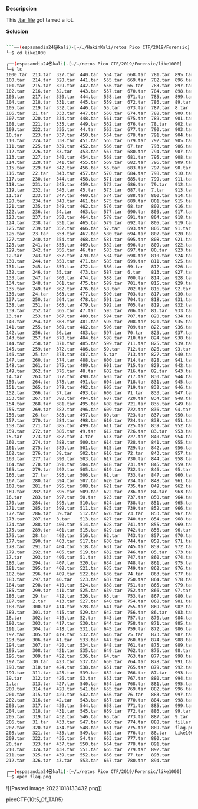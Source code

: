 **Descripcion**

This [.tar file](https://jupiter.challenges.picoctf.org/static/52084b5ad360b25f9af83933114324e0/1000.tar) got tarred a lot.

**Solucion**
```bash

```──(espasandia24㉿kali)-[~/…/HakinKali/retos Pico CTF/2019/Forensic]
└─$ cd like1000 
                                                                                
┌──(espasandia24㉿kali)-[~/…/retos Pico CTF/2019/Forensic/like1000]
└─$ ls
1000.tar  213.tar  327.tar  440.tar  554.tar  668.tar  781.tar  895.tar
100.tar   214.tar  328.tar  441.tar  555.tar  669.tar  782.tar  896.tar
101.tar   215.tar  329.tar  442.tar  556.tar  66.tar   783.tar  897.tar
102.tar   216.tar  32.tar   443.tar  557.tar  670.tar  784.tar  898.tar
103.tar   217.tar  330.tar  444.tar  558.tar  671.tar  785.tar  899.tar
104.tar   218.tar  331.tar  445.tar  559.tar  672.tar  786.tar  89.tar
105.tar   219.tar  332.tar  446.tar  55.tar   673.tar  787.tar  8.tar
106.tar   21.tar   333.tar  447.tar  560.tar  674.tar  788.tar  900.tar
107.tar   220.tar  334.tar  448.tar  561.tar  675.tar  789.tar  901.tar
108.tar   221.tar  335.tar  449.tar  562.tar  676.tar  78.tar   902.tar
109.tar   222.tar  336.tar  44.tar   563.tar  677.tar  790.tar  903.tar
10.tar    223.tar  337.tar  450.tar  564.tar  678.tar  791.tar  904.tar
110.tar   224.tar  338.tar  451.tar  565.tar  679.tar  792.tar  905.tar
111.tar   225.tar  339.tar  452.tar  566.tar  67.tar   793.tar  906.tar
112.tar   226.tar  33.tar   453.tar  567.tar  680.tar  794.tar  907.tar
113.tar   227.tar  340.tar  454.tar  568.tar  681.tar  795.tar  908.tar
114.tar   228.tar  341.tar  455.tar  569.tar  682.tar  796.tar  909.tar
115.tar   229.tar  342.tar  456.tar  56.tar   683.tar  797.tar  90.tar
116.tar   22.tar   343.tar  457.tar  570.tar  684.tar  798.tar  910.tar
117.tar   230.tar  344.tar  458.tar  571.tar  685.tar  799.tar  911.tar
118.tar   231.tar  345.tar  459.tar  572.tar  686.tar  79.tar   912.tar
119.tar   232.tar  346.tar  45.tar   573.tar  687.tar  7.tar    913.tar
11.tar    233.tar  347.tar  460.tar  574.tar  688.tar  800.tar  914.tar
120.tar   234.tar  348.tar  461.tar  575.tar  689.tar  801.tar  915.tar
121.tar   235.tar  349.tar  462.tar  576.tar  68.tar   802.tar  916.tar
122.tar   236.tar  34.tar   463.tar  577.tar  690.tar  803.tar  917.tar
123.tar   237.tar  350.tar  464.tar  578.tar  691.tar  804.tar  918.tar
124.tar   238.tar  351.tar  465.tar  579.tar  692.tar  805.tar  919.tar
125.tar   239.tar  352.tar  466.tar  57.tar   693.tar  806.tar  91.tar
126.tar   23.tar   353.tar  467.tar  580.tar  694.tar  807.tar  920.tar
127.tar   240.tar  354.tar  468.tar  581.tar  695.tar  808.tar  921.tar
128.tar   241.tar  355.tar  469.tar  582.tar  696.tar  809.tar  922.tar
129.tar   242.tar  356.tar  46.tar   583.tar  697.tar  80.tar   923.tar
12.tar    243.tar  357.tar  470.tar  584.tar  698.tar  810.tar  924.tar
130.tar   244.tar  358.tar  471.tar  585.tar  699.tar  811.tar  925.tar
131.tar   245.tar  359.tar  472.tar  586.tar  69.tar   812.tar  926.tar
132.tar   246.tar  35.tar   473.tar  587.tar  6.tar    813.tar  927.tar
133.tar   247.tar  360.tar  474.tar  588.tar  700.tar  814.tar  928.tar
134.tar   248.tar  361.tar  475.tar  589.tar  701.tar  815.tar  929.tar
135.tar   249.tar  362.tar  476.tar  58.tar   702.tar  816.tar  92.tar
136.tar   24.tar   363.tar  477.tar  590.tar  703.tar  817.tar  930.tar
137.tar   250.tar  364.tar  478.tar  591.tar  704.tar  818.tar  931.tar
138.tar   251.tar  365.tar  479.tar  592.tar  705.tar  819.tar  932.tar
139.tar   252.tar  366.tar  47.tar   593.tar  706.tar  81.tar   933.tar
13.tar    253.tar  367.tar  480.tar  594.tar  707.tar  820.tar  934.tar
140.tar   254.tar  368.tar  481.tar  595.tar  708.tar  821.tar  935.tar
141.tar   255.tar  369.tar  482.tar  596.tar  709.tar  822.tar  936.tar
142.tar   256.tar  36.tar   483.tar  597.tar  70.tar   823.tar  937.tar
143.tar   257.tar  370.tar  484.tar  598.tar  710.tar  824.tar  938.tar
144.tar   258.tar  371.tar  485.tar  599.tar  711.tar  825.tar  939.tar
145.tar   259.tar  372.tar  486.tar  59.tar   712.tar  826.tar  93.tar
146.tar   25.tar   373.tar  487.tar  5.tar    713.tar  827.tar  940.tar
147.tar   260.tar  374.tar  488.tar  600.tar  714.tar  828.tar  941.tar
148.tar   261.tar  375.tar  489.tar  601.tar  715.tar  829.tar  942.tar
149.tar   262.tar  376.tar  48.tar   602.tar  716.tar  82.tar   943.tar
14.tar    263.tar  377.tar  490.tar  603.tar  717.tar  830.tar  944.tar
150.tar   264.tar  378.tar  491.tar  604.tar  718.tar  831.tar  945.tar
151.tar   265.tar  379.tar  492.tar  605.tar  719.tar  832.tar  946.tar
152.tar   266.tar  37.tar   493.tar  606.tar  71.tar   833.tar  947.tar
153.tar   267.tar  380.tar  494.tar  607.tar  720.tar  834.tar  948.tar
154.tar   268.tar  381.tar  495.tar  608.tar  721.tar  835.tar  949.tar
155.tar   269.tar  382.tar  496.tar  609.tar  722.tar  836.tar  94.tar
156.tar   26.tar   383.tar  497.tar  60.tar   723.tar  837.tar  950.tar
157.tar   270.tar  384.tar  498.tar  610.tar  724.tar  838.tar  951.tar
158.tar   271.tar  385.tar  499.tar  611.tar  725.tar  839.tar  952.tar
159.tar   272.tar  386.tar  49.tar   612.tar  726.tar  83.tar   953.tar
15.tar    273.tar  387.tar  4.tar    613.tar  727.tar  840.tar  954.tar
160.tar   274.tar  388.tar  500.tar  614.tar  728.tar  841.tar  955.tar
161.tar   275.tar  389.tar  501.tar  615.tar  729.tar  842.tar  956.tar
162.tar   276.tar  38.tar   502.tar  616.tar  72.tar   843.tar  957.tar
163.tar   277.tar  390.tar  503.tar  617.tar  730.tar  844.tar  958.tar
164.tar   278.tar  391.tar  504.tar  618.tar  731.tar  845.tar  959.tar
165.tar   279.tar  392.tar  505.tar  619.tar  732.tar  846.tar  95.tar
166.tar   27.tar   393.tar  506.tar  61.tar   733.tar  847.tar  960.tar
167.tar   280.tar  394.tar  507.tar  620.tar  734.tar  848.tar  961.tar
168.tar   281.tar  395.tar  508.tar  621.tar  735.tar  849.tar  962.tar
169.tar   282.tar  396.tar  509.tar  622.tar  736.tar  84.tar   963.tar
16.tar    283.tar  397.tar  50.tar   623.tar  737.tar  850.tar  964.tar
170.tar   284.tar  398.tar  510.tar  624.tar  738.tar  851.tar  965.tar
171.tar   285.tar  399.tar  511.tar  625.tar  739.tar  852.tar  966.tar
172.tar   286.tar  39.tar   512.tar  626.tar  73.tar   853.tar  967.tar
173.tar   287.tar  3.tar    513.tar  627.tar  740.tar  854.tar  968.tar
174.tar   288.tar  400.tar  514.tar  628.tar  741.tar  855.tar  969.tar
175.tar   289.tar  401.tar  515.tar  629.tar  742.tar  856.tar  96.tar
176.tar   28.tar   402.tar  516.tar  62.tar   743.tar  857.tar  970.tar
177.tar   290.tar  403.tar  517.tar  630.tar  744.tar  858.tar  971.tar
178.tar   291.tar  404.tar  518.tar  631.tar  745.tar  859.tar  972.tar
179.tar   292.tar  405.tar  519.tar  632.tar  746.tar  85.tar   973.tar
17.tar    293.tar  406.tar  51.tar   633.tar  747.tar  860.tar  974.tar
180.tar   294.tar  407.tar  520.tar  634.tar  748.tar  861.tar  975.tar
181.tar   295.tar  408.tar  521.tar  635.tar  749.tar  862.tar  976.tar
182.tar   296.tar  409.tar  522.tar  636.tar  74.tar   863.tar  977.tar
183.tar   297.tar  40.tar   523.tar  637.tar  750.tar  864.tar  978.tar
184.tar   298.tar  410.tar  524.tar  638.tar  751.tar  865.tar  979.tar
185.tar   299.tar  411.tar  525.tar  639.tar  752.tar  866.tar  97.tar
186.tar   29.tar   412.tar  526.tar  63.tar   753.tar  867.tar  980.tar
187.tar   2.tar    413.tar  527.tar  640.tar  754.tar  868.tar  981.tar
188.tar   300.tar  414.tar  528.tar  641.tar  755.tar  869.tar  982.tar
189.tar   301.tar  415.tar  529.tar  642.tar  756.tar  86.tar   983.tar
18.tar    302.tar  416.tar  52.tar   643.tar  757.tar  870.tar  984.tar
190.tar   303.tar  417.tar  530.tar  644.tar  758.tar  871.tar  985.tar
191.tar   304.tar  418.tar  531.tar  645.tar  759.tar  872.tar  986.tar
192.tar   305.tar  419.tar  532.tar  646.tar  75.tar   873.tar  987.tar
193.tar   306.tar  41.tar   533.tar  647.tar  760.tar  874.tar  988.tar
194.tar   307.tar  420.tar  534.tar  648.tar  761.tar  875.tar  989.tar
195.tar   308.tar  421.tar  535.tar  649.tar  762.tar  876.tar  98.tar
196.tar   309.tar  422.tar  536.tar  64.tar   763.tar  877.tar  990.tar
197.tar   30.tar   423.tar  537.tar  650.tar  764.tar  878.tar  991.tar
198.tar   310.tar  424.tar  538.tar  651.tar  765.tar  879.tar  992.tar
199.tar   311.tar  425.tar  539.tar  652.tar  766.tar  87.tar   993.tar
19.tar    312.tar  426.tar  53.tar   653.tar  767.tar  880.tar  994.tar
1.tar     313.tar  427.tar  540.tar  654.tar  768.tar  881.tar  995.tar
200.tar   314.tar  428.tar  541.tar  655.tar  769.tar  882.tar  996.tar
201.tar   315.tar  429.tar  542.tar  656.tar  76.tar   883.tar  997.tar
202.tar   316.tar  42.tar   543.tar  657.tar  770.tar  884.tar  998.tar
203.tar   317.tar  430.tar  544.tar  658.tar  771.tar  885.tar  999.tar
204.tar   318.tar  431.tar  545.tar  659.tar  772.tar  886.tar  99.tar
205.tar   319.tar  432.tar  546.tar  65.tar   773.tar  887.tar  9.tar
206.tar   31.tar   433.tar  547.tar  660.tar  774.tar  888.tar  filler.txt
207.tar   320.tar  434.tar  548.tar  661.tar  775.tar  889.tar  flag.png
208.tar   321.tar  435.tar  549.tar  662.tar  776.tar  88.tar   Like1000.md
209.tar   322.tar  436.tar  54.tar   663.tar  777.tar  890.tar
20.tar    323.tar  437.tar  550.tar  664.tar  778.tar  891.tar
210.tar   324.tar  438.tar  551.tar  665.tar  779.tar  892.tar
211.tar   325.tar  439.tar  552.tar  666.tar  77.tar   893.tar
212.tar   326.tar  43.tar   553.tar  667.tar  780.tar  894.tar
                                                                                
┌──(espasandia24㉿kali)-[~/…/retos Pico CTF/2019/Forensic/like1000]
└─$ open flag.png 

```

![[Pasted image 20221018133432.png]]

picoCTF{10t5_0f_TAR5}